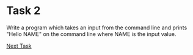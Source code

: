 # Task 2

Write a program which takes an input from the command line and prints "Hello NAME" on the command line where NAME is the input value.

[Next Task](../0003/README.md)
